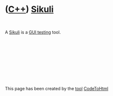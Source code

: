 



 

 

 

 

 

([C++](Cpp.htm)) [Sikuli](CppSikuli.htm)
========================================

 

A [Sikuli](CppSikuli.htm) is a [GUI testing](CppGuiTest.htm) tool.

 

 

 

 





 




This page has been created by the [tool](Tools.htm)
[CodeToHtml](ToolCodeToHtml.htm)
